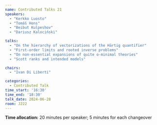 ```yaml
---
name: Contributed Talks 21
speakers: 
  - "Kerkko Luosto"
  - "Tomáš Hons"
  - "Beibut Kulpeshov"
  - "Dariusz Kalociński"

talks: 
  - "On the hierarchy of vectorizations of the Härtig quantifier"
  - "First-order limits and rooted inverse problems"
  - "On non-essential expansions of quite o-minimal theories"
  - "Scott ranks and intended models"

chairs:
  - "Ivan Di Liberti"

categories:
  - Contributed Talk
time_start: '16:30'
time_end: '18:30'
talk_date: 2024-06-28
room: J222
---
```

**Time allocation:** 20 minutes per speaker; 5 minutes for each changeover
